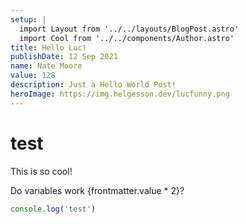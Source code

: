 ```yaml
---
setup: |
  import Layout from '../../layouts/BlogPost.astro'
  import Cool from '../../components/Author.astro'
title: Hello Luc!
publishDate: 12 Sep 2021
name: Nate Moore
value: 128
description: Just a Hello World Post!
heroImage: https://img.helgesson.dev/lucfunny.png
---
```

# test
<Cool name={frontmatter.name} href="https://twitter.com/n_moore" client:load />

This is so cool!

Do variables work {frontmatter.value * 2}?

```js
console.log('test')
```
